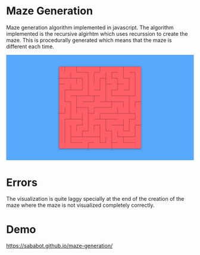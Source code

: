 # Maze Generation
Maze generation algorithm implemented in javascript. The algorithm implemented is the recursive algirhtm which uses recurssion to create the maze. This is procedurally generated which means that the maze is different each time.

![maze-generation-demo](https://github.com/sababot/maze-generation/blob/master/maze-generation-demo.png)

# Errors
The visualization is quite laggy specially at the end of the creation of the maze where the maze is not visualized completely correctly.

# Demo
https://sababot.github.io/maze-generation/
